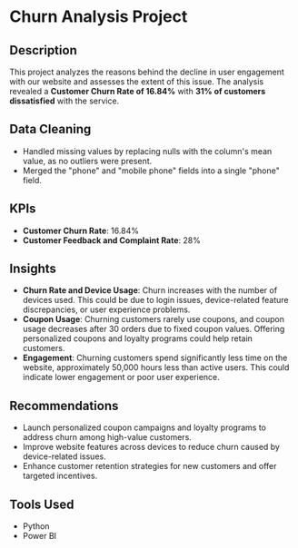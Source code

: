 # Churn Analysis Project

## Description
This project analyzes the reasons behind the decline in user engagement with our website and assesses the extent of this issue. The analysis revealed a **Customer Churn Rate of 16.84%** with **31% of customers dissatisfied** with the service.

## Data Cleaning
- Handled missing values by replacing nulls with the column's mean value, as no outliers were present.
- Merged the "phone" and "mobile phone" fields into a single "phone" field.

## KPIs
- **Customer Churn Rate**: 16.84%
- **Customer Feedback and Complaint Rate**: 28%
  
## Insights
- **Churn Rate and Device Usage**: Churn increases with the number of devices used. This could be due to login issues, device-related feature discrepancies, or user experience problems.
- **Coupon Usage**: Churning customers rarely use coupons, and coupon usage decreases after 30 orders due to fixed coupon values. Offering personalized coupons and loyalty programs could help retain customers.
- **Engagement**: Churning customers spend significantly less time on the website, approximately 50,000 hours less than active users. This could indicate lower engagement or poor user experience.

## Recommendations
- Launch personalized coupon campaigns and loyalty programs to address churn among high-value customers.
- Improve website features across devices to reduce churn caused by device-related issues.
- Enhance customer retention strategies for new customers and offer targeted incentives.

## Tools Used
- Python
- Power BI
